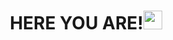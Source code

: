 <h1 align="center">HERE YOU ARE!<img src="https://media.giphy.com/media/CwTvSiWflgCGKgz5eb/giphy.gif" width="30px"</h1>


<!--
**NourhanElyamany/NourhanElyamany** is a ✨ _special_ ✨ repository because its `README.md` (this file) appears on your GitHub profile.

Here are some ideas to get you started:

- 🔭 I’m currently working on ...
- 🌱 I’m currently learning ...
- 👯 I’m looking to collaborate on ...
- 🤔 I’m looking for help with ...
- 💬 Ask me about ...
- 📫 How to reach me: ...
- 😄 Pronouns: ...
- ⚡ Fun fact: ...
-->
